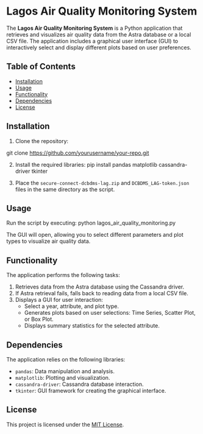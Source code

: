 # Lagos Air Quality Monitoring System

The **Lagos Air Quality Monitoring System** is a Python application that retrieves and visualizes air quality data from the Astra database or a local CSV file. The application includes a graphical user interface (GUI) to interactively select and display different plots based on user preferences.

## Table of Contents

- [Installation](#installation)
- [Usage](#usage)
- [Functionality](#functionality)
- [Dependencies](#dependencies)
- [License](#license)

## Installation

1. Clone the repository:

git clone https://github.com/yourusername/your-repo.git



2. Install the required libraries:
pip install pandas matplotlib cassandra-driver tkinter



3. Place the `secure-connect-dcbdms-lag.zip` and `DCBDMS_LAG-token.json` files in the same directory as the script.

## Usage

Run the script by executing:
python lagos_air_quality_monitoring.py




The GUI will open, allowing you to select different parameters and plot types to visualize air quality data.

## Functionality

The application performs the following tasks:

1. Retrieves data from the Astra database using the Cassandra driver.
2. If Astra retrieval fails, falls back to reading data from a local CSV file.
3. Displays a GUI for user interaction:
   - Select a year, attribute, and plot type.
   - Generates plots based on user selections: Time Series, Scatter Plot, or Box Plot.
   - Displays summary statistics for the selected attribute.

## Dependencies

The application relies on the following libraries:

- `pandas`: Data manipulation and analysis.
- `matplotlib`: Plotting and visualization.
- `cassandra-driver`: Cassandra database interaction.
- `tkinter`: GUI framework for creating the graphical interface.

## License

This project is licensed under the [MIT License](LICENSE).

